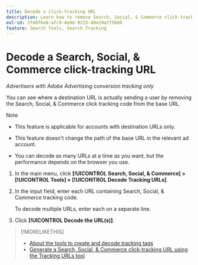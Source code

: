 ```yaml
---
title: Decode a click-tracking URL
description: Learn how to remove Search, Social, & Commerce click-tracking code from a base URL.
exl-id: 2f40f6a9-afc9-4e9d-9233-40e29a7f50d8
feature: Search Tools, Search Tracking
---
```

# Decode a Search, Social, & Commerce click-tracking URL

*Advertisers with Adobe Advertising conversion tracking only*

You can see where a destination URL is actually sending a user by removing the Search, Social, & Commerce click tracking code from the base URL.

>[!NOTE]
>
>* This feature is applicable for accounts with destination URLs only.
>
>* This feature doesn't change the path of the base URL in the relevant ad account.
>
>* You can decode as many URLs at a time as you want, but the performance depends on the browser you use.

1. In the main menu, click **[!UICONTROL Search, Social, & Commerce] > [!UICONTROL Tools] > [!UICONTROL Decode Tracking URLs]**.

1. In the input field, enter each URL containing Search, Social, & Commerce tracking code.

   To decode multiple URLs, enter each on a separate line.

1. Click **[!UICONTROL Decode the URL(s)]**.

>[!MORELIKETHIS]
>
>* [About the tools to create and decode tracking tags](tracking-tools-about.md)
>* [Generate a Search, Social, & Commerce click-tracking URL using the Tracking URLs tool](click-tracking-url-generate.md)
